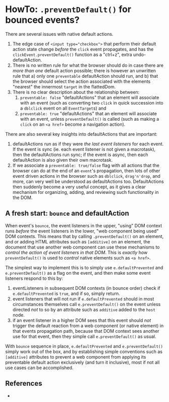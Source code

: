 # HowTo: `.preventDefault()` for bounced events?

There are several issues with native default actions.
1. The edge case of `<input type="checkbox">` that perform their default action state change *before* the `click` event propagates, and has the `clickEvent.preventDefault()` function as a "ctrl+z", extra undo-defaultAction.
2. There is no written rule for what the browser should do in case there are *more than one* default action possible; there is however an unwritten rule that a) only one `preventable` defaultAction should run, and b) that the browser should select the action associated with the elements "nearest" the innermost `target` in the flattedDom.
3. There is no clear description about the relationship between:
   1. `preventable: false` "defaultActions" that an element will associate with an event (such as converting two `click` in quick succession into a `dblclick` event on all `EventTarget`s) and 
	2. `preventable: true` "defaultActions" that an element will associate with an event, unless `preventDefault()` is called (such as making a `click` on an `<a href>` become a navigation action).

There are also several key insights into defaultActions that are important:

1. defaultActions run as if they were *the last event listeners* for each event. If the event is sync (ie. each event listener is not given a macrotask), then the defaultActions run sync; if the event is async, then each defaultAction is also given their own macrotask.
2. If we associate a `preventable: true/false` flag with all actions that the browser can do at the end of an `event`'s propagation, then lots of other event driven actions in the browser such as `dblclick`, `drag'n'drop`, and more, can very well be understood as defaultActions too. DefaultActions then suddenly become a very useful concept, as it gives a clear mechanism for organizing, adding, and reviewing such functionality in the DOM.   

## A fresh start: `bounce` and defaultAction

When event's `bounce`, the event listeners in the upper, "using" DOM context runs *before* the event listeners in the lower, "web component being used" DOM contexts. This means that by calling `.preventDefault()` on an element, and or adding HTML attributes such as `[additive]` on an element, the document that use another web component can use these mechanisms to *control the action of event listeners in that DOM*. This is *exactly* how `preventDefault()` is used to *control* native elements such as `<a href>`. 

The simplest way to implement this is to simply use `e.defaultPrevented` and `e.preventDefault()` as a flag on the event, and then make some event listeners respond to this by:
1. eventListeners in subsequent DOM contexts (in bounce order) check if `e.defaultPrevented` is `true`, and if so, simply return.
2. event listeners that will not run if `e.defaultPrevented` should in most circumstances themselves call `e.preventDefault()` on the event unless directed *not* to so by an attribute such as `additive` added to the `host` node.     
3. if an event listener in a higher DOM sees that this event should *not* trigger the default reaction from a web component (or native element) in that events propagation path, because that DOM context sees another use for that event, then they simple call `e.preventDefault()` as usual.

With `bounce` sequence in place, `e.defaultPrevented` and `e.preventDefault()` simply work out of the box, and by establishing simple conventions such as `[additive]` attributes to prevent a web component from applying its preventable default action exclusively (and turn it inclusive), most if not all use cases can be accomplished. 

## References

*
